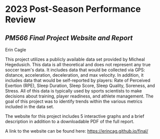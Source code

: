 # 2023 Post-Season Performance Review

## *PM566 Final Project Website and Report*

Erin Cagle

This project utilizes a publicly available data set provided by Micheal Hegedusich. This data is all theoretical and does not represent any true soccer team's data. It includes data that would be collected via GPS: distance, acceleration, deceleration, and max velocity. In addition, it includes data that would be self-reported by players: Rate of Perceived Exertion (RPE), Sleep Duration, Sleep Score, Sleep Quality, Soreness, and Stress. All of this data is typically used by sports scientists to make decisions about training, player readiness, and athlete management. The goal of this project was to identify trends within the various metrics included in the data set.

The website for this project includes 5 interactive graphs and a brief description in addition to a downloadable PDF of the full report.

A link to the website can be found here: https://erincag.github.io/final/

